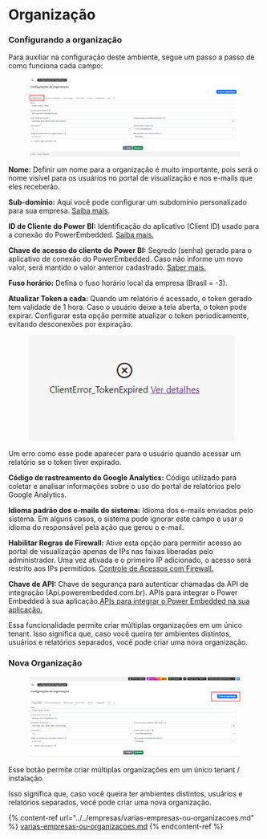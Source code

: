# Organização

### Configurando a organização

Para auxiliar na configuração deste ambiente, segue um passo a passo de como funciona cada campo:

<figure><img src="../../../.gitbook/assets/Screenshot_44.png" alt=""><figcaption></figcaption></figure>



**Nome:** Definir um nome para a organização é muito importante, pois será o nome visível para os usuários no portal de visualização e nos e-mails que eles receberão.

**Sub-domínio:** Aqui você pode configurar um subdomínio personalizado para sua empresa. [Saiba mais](../../configuracao-dns/).

**ID de Cliente do Power BI:** Identificação do aplicativo (Client ID) usado para a conexão do PowerEmbedded. [Saiba mais.](../../../documentacao-tecnica/instalacao/trial-do-fabric.md)

**Chave de acesso do cliente do Power BI:** Segredo (senha) gerado para o aplicativo de conexão do PowerEmbedded. Caso não informe um novo valor, será mantido o valor anterior cadastrado. [Saber mais.](alterar-senha-do-aplicativo.md)

**Fuso horário:** Defina o fuso horário local da empresa (Brasil = -3).

**Atualizar Token a cada:** Quando um relatório é acessado, o token gerado tem validade de 1 hora. Caso o usuário deixe a tela aberta, o token pode expirar. Configurar esta opção permite atualizar o token periodicamente, evitando desconexões por expiração.

<div align="left"><figure><img src="../../../.gitbook/assets/expiracao-do-token.png" alt=""><figcaption></figcaption></figure></div>

Um erro como esse pode aparecer para o usuário quando acessar um relatório se o token tiver expirado.



**Código de rastreamento do Google Analytics:** Código utilizado para coletar e analisar informações sobre o uso do portal de relatórios pelo Google Analytics.

**Idioma padrão dos e-mails do sistema:** Idioma dos e-mails enviados pelo sistema. Em alguns casos, o sistema pode ignorar este campo e usar o idioma do responsável pela ação que gerou o e-mail.

**Habilitar Regras de Firewall:** Ative esta opção para permitir acesso ao portal de visualização apenas de IPs nas faixas liberadas pelo administrador. Uma vez ativada e o primeiro IP adicionado, o acesso será restrito aos IPs permitidos. [Controle de Acessos com Firewall.](../../firewall/)

**Chave de API:** Chave de segurança para autenticar chamadas da API de integração (Api.powerembedded.com.br). APIs para integrar o Power Embedded à sua aplicação.[APIs para integrar o Power Embedded na sua aplicação.](../../../documentacao-tecnica/api/automacoes-com-apis.md)

Essa funcionalidade permite criar múltiplas organizações em um único tenant. Isso significa que, caso você queira ter ambientes distintos, usuários e relatórios separados, você pode criar uma nova organização.



### Nova Organização

<figure><img src="../../../.gitbook/assets/Screenshot_45.png" alt=""><figcaption></figcaption></figure>

Esse botão permite criar múltiplas organizações em um único tenant / instalação.

Isso significa que, caso você queira ter ambientes distintos, usuários e relatórios separados, você pode criar uma nova organização.

{% content-ref url="../../empresas/varias-empresas-ou-organizacoes.md" %}
[varias-empresas-ou-organizacoes.md](../../empresas/varias-empresas-ou-organizacoes.md)
{% endcontent-ref %}

